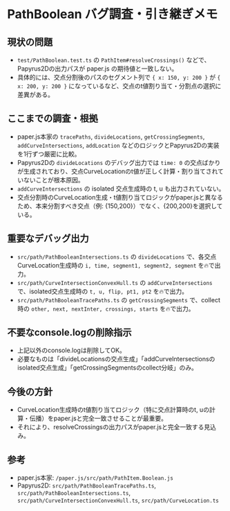 # PathBoolean バグ調査・引き継ぎメモ

## 現状の問題

- `test/PathBoolean.test.ts` の `PathItem#resolveCrossings()` などで、Papyrus2Dの出力パスが paper.js の期待値と一致しない。
- 具体的には、交点分割後のパスのセグメント列で `{ x: 150, y: 200 }` が `{ x: 200, y: 200 }` になっているなど、交点のt値割り当て・分割点の選択に差異がある。

## ここまでの調査・根拠

- paper.js本家の `tracePaths`, `divideLocations`, `getCrossingSegments`, `addCurveIntersections`, `addLocation` などのロジックとPapyrus2Dの実装を1行ずつ厳密に比較。
- Papyrus2Dの `divideLocations` のデバッグ出力では `time: 0` の交点ばかりが生成されており、交点CurveLocationのt値が正しく計算・割り当てされていないことが根本原因。
- `addCurveIntersections` の isolated 交点生成時の t, u も出力されていない。
- 交点分割時のCurveLocation生成・t値割り当てロジックがpaper.jsと異なるため、本来分割すべき交点（例: {150,200}）でなく、{200,200}を選択している。

## 重要なデバッグ出力

- `src/path/PathBooleanIntersections.ts` の `divideLocations` で、各交点CurveLocation生成時の `i, time, segment1, segment2, segment` を🔥で出力。
- `src/path/CurveIntersectionConvexHull.ts` の `addCurveIntersections` で、isolated交点生成時の `t, u, flip, pt1, pt2` を🔥で出力。
- `src/path/PathBooleanTracePaths.ts` の `getCrossingSegments` で、collect時の `other, next, nextInter, crossings, starts` を🔥で出力。

## 不要なconsole.logの削除指示

- 上記以外のconsole.logは削除してOK。
- 必要なものは「divideLocationsの交点生成」「addCurveIntersectionsのisolated交点生成」「getCrossingSegmentsのcollect分岐」のみ。

## 今後の方針

- CurveLocation生成時のt値割り当てロジック（特に交点計算時のt, uの計算・伝播）をpaper.jsと完全一致させることが最重要。
- それにより、resolveCrossingsの出力パスがpaper.jsと完全一致する見込み。

## 参考

- paper.js本家: `/paper.js/src/path/PathItem.Boolean.js`
- Papyrus2D: `src/path/PathBooleanTracePaths.ts`, `src/path/PathBooleanIntersections.ts`, `src/path/CurveIntersectionConvexHull.ts`, `src/path/CurveLocation.ts`